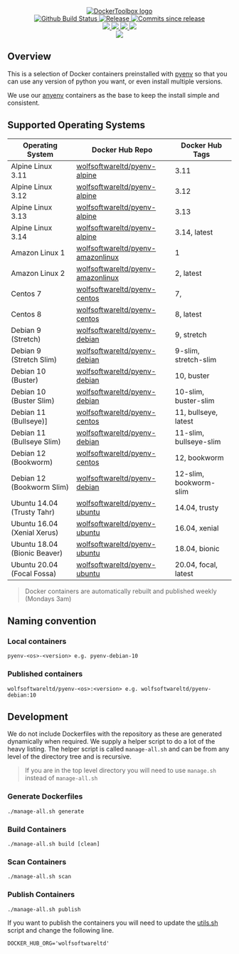 <p align="center">
    <a href="https://github.com/DockerToolbox/">
        <img src="https://cdn.wolfsoftware.com/assets/images/github/organisations/dockertoolbox/black-and-white-circle-256.png" alt="DockerToolbox logo" />
    </a>
    <br />
    <a href="https://github.com/DockerToolbox/pyenv/actions/workflows/pipeline.yml">
        <img src="https://img.shields.io/github/workflow/status/DockerToolbox/pyenv/pipeline/master?style=for-the-badge" alt="Github Build Status">
    </a>
    <a href="https://github.com/DockerToolbox/pyenv/releases/latest">
        <img src="https://img.shields.io/github/v/release/DockerToolbox/pyenv?color=blue&label=Latest%20Release&style=for-the-badge" alt="Release">
    </a>
    <a href="https://github.com/DockerToolbox/pyenv/releases/latest">
        <img src="https://img.shields.io/github/commits-since/DockerToolbox/pyenv/latest.svg?color=blue&style=for-the-badge" alt="Commits since release">
    </a>
    <br />
    <a href=".github/CODE_OF_CONDUCT.md">
        <img src="https://img.shields.io/badge/Code%20of%20Conduct-blue?style=for-the-badge" />
    </a>
    <a href=".github/CONTRIBUTING.md">
        <img src="https://img.shields.io/badge/Contributing-blue?style=for-the-badge" />
    </a>
    <a href=".github/SECURITY.md">
        <img src="https://img.shields.io/badge/Report%20Security%20Concern-blue?style=for-the-badge" />
    </a>
    <a href="https://github.com/DockerToolbox/pyenv/issues">
        <img src="https://img.shields.io/badge/Get%20Support-blue?style=for-the-badge" />
    </a>
    <br />
    <a href="https://wolfsoftware.com/">
        <img src="https://img.shields.io/badge/Created%20by%20Wolf%20Software-blue?style=for-the-badge" />
    </a>
</p>

## Overview

This is a selection of Docker containers preinstalled with [pyenv](https://github.com/pyenv/pyenv) so that you can use any version of python you want, or even install multiple versions.

We use our [anyenv](https://github.com/DockerToolbox/anyenv) containers as the base to keep the install simple and consistent.

## Supported Operating Systems

| Operating System             | Docker Hub Repo                                                                                 | Docker Hub Tags             |
| ---------------------------- | ----------------------------------------------------------------------------------------------- | --------------------------- |
| Alpine Linux 3.11            | [wolfsoftwareltd/pyenv-alpine](https://hub.docker.com/r/wolfsoftwareltd/pyenv-alpine)           | 3.11                        |
| Alpine Linux 3.12            | [wolfsoftwareltd/pyenv-alpine](https://hub.docker.com/r/wolfsoftwareltd/pyenv-alpine)           | 3.12                        |
| Alpine Linux 3.13            | [wolfsoftwareltd/pyenv-alpine](https://hub.docker.com/r/wolfsoftwareltd/pyenv-alpine)           | 3.13                        |
| Alpine Linux 3.14            | [wolfsoftwareltd/pyenv-alpine](https://hub.docker.com/r/wolfsoftwareltd/pyenv-alpine)           | 3.14, latest                |
| Amazon Linux 1               | [wolfsoftwareltd/pyenv-amazonlinux](https://hub.docker.com/r/wolfsoftwareltd/pyenv-amazonlinux) | 1                           |
| Amazon Linux 2               | [wolfsoftwareltd/pyenv-amazonlinux](https://hub.docker.com/r/wolfsoftwareltd/pyenv-amazonlinux) | 2, latest                   |
| Centos 7                     | [wolfsoftwareltd/pyenv-centos](https://hub.docker.com/r/wolfsoftwareltd/pyenv-centos)           | 7,                          |
| Centos 8                     | [wolfsoftwareltd/pyenv-centos](https://hub.docker.com/r/wolfsoftwareltd/pyenv-centos)           | 8, latest                   |
| Debian 9 (Stretch)           | [wolfsoftwareltd/pyenv-debian](https://hub.docker.com/r/wolfsoftwareltd/pyenv-debian)           | 9, stretch                  |
| Debian 9 (Stretch Slim)      | [wolfsoftwareltd/pyenv-debian](https://hub.docker.com/r/wolfsoftwareltd/pyenv-debian)           | 9-slim, stretch-slim        |
| Debian 10 (Buster)           | [wolfsoftwareltd/pyenv-debian](https://hub.docker.com/r/wolfsoftwareltd/pyenv-debian)           | 10, buster                  |
| Debian 10 (Buster Slim)      | [wolfsoftwareltd/pyenv-debian](https://hub.docker.com/r/wolfsoftwareltd/pyenv-debian)           | 10-slim, buster-slim        |
| Debian 11 (Bullseye)]        | [wolfsoftwareltd/pyenv-centos](https://hub.docker.com/r/wolfsoftwareltd/pyenv-centos)           | 11, bullseye, latest        |
| Debian 11 (Bullseye Slim)    | [wolfsoftwareltd/pyenv-debian](https://hub.docker.com/r/wolfsoftwareltd/pyenv-debian)           | 11-slim, bullseye-slim      |
| Debian 12 (Bookworm)         | [wolfsoftwareltd/pyenv-centos](https://hub.docker.com/r/wolfsoftwareltd/pyenv-centos)           | 12, bookworm                |
| Debian 12 (Bookworm Slim)    | [wolfsoftwareltd/pyenv-debian](https://hub.docker.com/r/wolfsoftwareltd/pyenv-debian)           | 12-slim, bookworm-slim      |
| Ubuntu 14.04 (Trusty Tahr)   | [wolfsoftwareltd/pyenv-ubuntu](https://hub.docker.com/r/wolfsoftwareltd/pyenv-ubuntu)           | 14.04, trusty               |
| Ubuntu 16.04 (Xenial Xerus)  | [wolfsoftwareltd/pyenv-ubuntu](https://hub.docker.com/r/wolfsoftwareltd/pyenv-ubuntu)           | 16.04, xenial               |
| Ubuntu 18.04 (Bionic Beaver) | [wolfsoftwareltd/pyenv-ubuntu](https://hub.docker.com/r/wolfsoftwareltd/pyenv-ubuntu)           | 18.04, bionic               |
| Ubuntu 20.04 (Focal Fossa)   | [wolfsoftwareltd/pyenv-ubuntu](https://hub.docker.com/r/wolfsoftwareltd/pyenv-ubuntu)           | 20.04, focal, latest        |

> Docker containers are automatically rebuilt and published weekly (Mondays 3am)

## Naming convention

### Local containers

```
pyenv-<os>-<version> e.g. pyenv-debian-10
```

### Published containers

```
wolfsoftwareltd/pyenv-<os>:<version> e.g. wolfsoftwareltd/pyenv-debian:10
```

## Development

We do not include Dockerfiles with the repository as these are generated dynamically when required. We supply a helper script to do a lot of the heavy listing.
The helper script is called `manage-all.sh` and can be from any level of the directory tree and is recursive.

> If you are in the top level directory you will need to use `manage.sh` instead of `manage-all.sh`

### Generate Dockerfiles

```
./manage-all.sh generate
```

### Build Containers

```
./manage-all.sh build [clean]
```

### Scan Containers

```
./manage-all.sh scan         
```

### Publish Containers

```
./manage-all.sh publish
```

If you want to publish the containers you will need to update the [utils.sh](Scripts/utils.sh#L5) script and change the following line.

```
DOCKER_HUB_ORG='wolfsoftwareltd'
```
